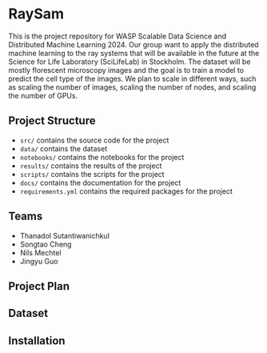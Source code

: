 # RaySam
This is the project repository for WASP Scalable Data Science and Distributed Machine Learning 2024. Our group want to apply the distributed machine learning to the ray systems that will be available in the future at the Science for Life Laboratory (SciLifeLab) in Stockholm. The dataset will be mostly florescent microscopy images and the goal is to train a model to predict the cell type of the images. We plan to scale in different ways, such as scaling the number of images, scaling the number of nodes, and scaling the number of GPUs. 

## Project Structure
- `src/` contains the source code for the project
- `data/` contains the dataset
- `notebooks/` contains the notebooks for the project
- `results/` contains the results of the project
- `scripts/` contains the scripts for the project
- `docs/` contains the documentation for the project
- `requirements.yml` contains the required packages for the project


## Teams 
- Thanadol Sutantiwanichkul
- Songtao Cheng
- Nils Mechtel 
- Jingyu Guo

## Project Plan

## Dataset

## Installation 

